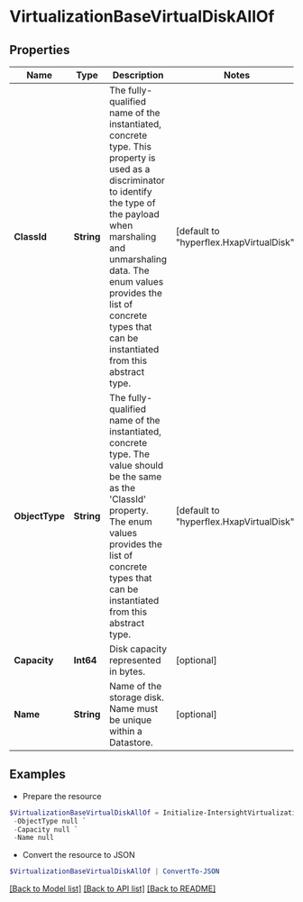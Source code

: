 # VirtualizationBaseVirtualDiskAllOf
## Properties

Name | Type | Description | Notes
------------ | ------------- | ------------- | -------------
**ClassId** | **String** | The fully-qualified name of the instantiated, concrete type. This property is used as a discriminator to identify the type of the payload when marshaling and unmarshaling data. The enum values provides the list of concrete types that can be instantiated from this abstract type. | [default to "hyperflex.HxapVirtualDisk"]
**ObjectType** | **String** | The fully-qualified name of the instantiated, concrete type. The value should be the same as the &#39;ClassId&#39; property. The enum values provides the list of concrete types that can be instantiated from this abstract type. | [default to "hyperflex.HxapVirtualDisk"]
**Capacity** | **Int64** | Disk capacity represented in bytes. | [optional] 
**Name** | **String** | Name of the storage disk. Name must be unique within a Datastore. | [optional] 

## Examples

- Prepare the resource
```powershell
$VirtualizationBaseVirtualDiskAllOf = Initialize-IntersightVirtualizationBaseVirtualDiskAllOf  -ClassId null `
 -ObjectType null `
 -Capacity null `
 -Name null
```

- Convert the resource to JSON
```powershell
$VirtualizationBaseVirtualDiskAllOf | ConvertTo-JSON
```

[[Back to Model list]](../README.md#documentation-for-models) [[Back to API list]](../README.md#documentation-for-api-endpoints) [[Back to README]](../README.md)

